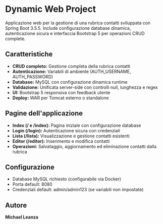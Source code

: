 # Dynamic Web Project

Applicazione web per la gestione di una rubrica contatti sviluppata con Spring Boot 3.5.5. Include configurazione database dinamica, autenticazione sicura e interfaccia Bootstrap 5 per operazioni CRUD complete.

## Caratteristiche

- **CRUD completo:** Gestione completa della rubrica contatti
- **Autenticazione:** Variabili di ambiente (AUTH_USERNAME, AUTH_PASSWORD)
- **Database:** MySQL con configurazione dinamica runtime
- **Validazione:** Unificata server-side con controlli null, lunghezza e regex
- **UI:** Bootstrap 5 responsiva con feedback utente
- **Deploy:** WAR per Tomcat esterno o standalone

## Pagine dell'applicazione

- **Index (/ e /index):** Pagina iniziale con configurazione database
- **Login (/login):** Autenticazione sicura con credenziali
- **Lista (/lista):** Visualizzazione e gestione contatti esistenti
- **Editor (/editor):** Inserimento e modifica contatti
- **Operazioni:** Salvataggio, aggiornamento ed eliminazione contatti dalla rubrica

## Configurazione

- Database MySQL richiesto (configurabile via Docker)
- Porta default: 8080
- Credenziali default: admin/admin123 (se variabili non impostate)

## Autore

**Michael Leanza**